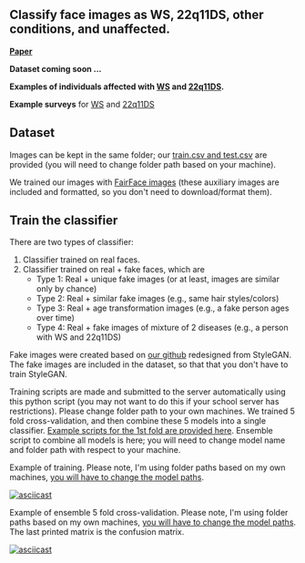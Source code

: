 ## Classify face images as WS, 22q11DS, other conditions, and unaffected. 

**[Paper](https://www.medrxiv.org/content/10.1101/2021.12.09.21267472v1)**

**Dataset coming soon ...**

**Examples of individuals affected with [WS](https://en.wikipedia.org/wiki/Williams_syndrome) and [22q11DS](https://en.wikipedia.org/wiki/DiGeorge_syndrome).**

**Example surveys** for [WS](https://ncidccpssurveys.gov1.qualtrics.com/jfe/preview/SV_e9juDTdgWyFlcvY?Q_CHL=preview&Q_SurveyVersionID=current) and [22q11DS](https://ncidccpssurveys.gov1.qualtrics.com/jfe/preview/SV_d4EjJjIuNzjxBPw?Q_CHL=preview&Q_SurveyVersionID=current)

## Dataset

Images can be kept in the same folder; our [train.csv and test.csv](https://github.com/datduong/Classify-WS-22q-Img/tree/master/Experiment/TrainTestCsv) are provided (you will need to change folder path based on your machine). 

We trained our images with [FairFace images](https://github.com/dchen236/FairFace) (these auxiliary images are included and formatted, so you don't need to download/format them).

## Train the classifier 

There are two types of classifier:
1. Classifier trained on real faces. 
2. Classifier trained on real + fake faces, which are
   - Type 1: Real + unique fake images (or at least, images are similar only by chance)
   - Type 2: Real + similar fake images (e.g., same hair styles/colors)
   - Type 3: Real + age transformation images (e.g., a fake person ages over time)
   - Type 4: Real + fake images of mixture of 2 diseases (e.g., a person with WS and 22q11DS)

Fake images were created based on [our github](https://github.com/datduong/stylegan2-ada-Ws-22q) redesigned from StyleGAN. The fake images are included in the dataset, so that that you don't have to train StyleGAN.

Training scripts are made and submitted to the server automatically using this python script (you may not want to do this if your school server has restrictions). Please change folder path to your own machines. We trained 5 fold cross-validation, and then combine these 5 models into a single classifier. [Example scripts for the 1st fold are provided here](https://github.com/datduong/Classify-WS-22q-Img/tree/master/Experiment/ExampleScripts). Ensemble script to combine all models is here; you will need to change model name and folder path with respect to your machine. 


Example of training. Please note, I'm using folder paths based on my own machines, [you will have to change the model paths](https://github.com/datduong/Classify-WS-22q-Img/blob/master/Demo/script-RealImg-0-11-29-15-25-10.sh#L28). 

[![asciicast](https://asciinema.org/a/452370.svg)](https://asciinema.org/a/452370)


Example of ensemble 5 fold cross-validation. Please note, I'm using folder paths based on my own machines, [you will have to change the model paths](https://github.com/datduong/Classify-WS-22q-Img/blob/master/ensemble.sh#L11). The last printed matrix is the confusion matrix. 

[![asciicast](https://asciinema.org/a/452373.svg)](https://asciinema.org/a/452373)

